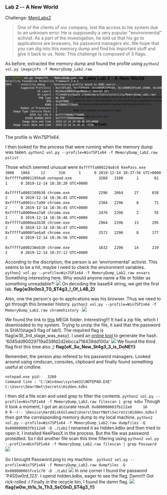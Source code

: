 ### Lab 2 -- A New World

Challenge: [MemLabs2](https://mega.nz/#!ChoDHaja!1XvuQd49c7-7kgJvPXIEAst-NXi8L3ggwienE1uoZTk)

>One of the clients of our company, lost the access to his system due to an unknown error. He is supposedly a very popular "environmental" activist. As a part of the investigation, he told us that his go to applications are browsers, his password managers etc. We hope that you can dig into this memory dump and find his important stuff and give it back to us.
Note: This challenge is composed of 3 flags.

As before, extracted the memory dump and found the profile using ```python2 vol.py imageinfo -f MemoryDump_Lab2.raw```

![](images/Lab2.1.png)

The profile is Win7SP1x64.

I then looked for the process that were running when the memory dump was taken.
```python2 vol.py --profile=Win7SP1x64 -f MemoryDump_Lab2.raw pslist```

Those which seemed unusual were
```0xfffffa800224a8c0 KeePass.exe            3008   1064     12      316      1      0 2019-12-14 10:37:56 UTC+0000```
```0xfffffa80011956a0 notepad.exe            3260   3180      1       61      1      0 2019-12-14 10:38:20 UTC+0000```
```
0xfffffa8002109b30 chrome.exe             2296   2664     27      658      2      0 2019-12-14 10:36:45 UTC+0000                                 
0xfffffa8001cc7a90 chrome.exe             2304   2296      8       71      2      0 2019-12-14 10:36:45 UTC+0000                                 
0xfffffa8000eea7a0 chrome.exe             2476   2296      2       55      2      0 2019-12-14 10:36:46 UTC+0000                                 
0xfffffa8000ea2b30 chrome.exe             2964   2296     13      295      2      0 2019-12-14 10:36:47 UTC+0000                                 
0xfffffa8000fae6a0 chrome.exe             2572   2296      8      177      2      0 2019-12-14 10:36:56 UTC+0000 

0xfffffa800230eb30 chrome.exe             1632   2296     14      219      2      0 2019-12-14 10:37:12 UTC+0000
```     

According to the discription, the person is an 'environmental' activist. This seems to be a hit, maybe I need to check the environment variables.
```python2 vol.py --profile=Win7SP1x64 -f MemoryDump_Lab2.raw envars```
Something interesting here. Why would anyone name a file or folder as something unreadable?!
![](images/Lab2.2.png)
On decoding the base64 string, we get the first lab.
**flag{w3lc0m3_T0_$T4g3_!\_Of_L4B_2}**

Also, one the person's go-to applications was his browser. Thus we need to go through this browser history.
```python2 vol.py --profile=Win7SP1x64 -f MemoryDump_Lab2.raw chromehistory ```
![](images/Lab2.3.png)

We found the link to [this](https://mega.nz/#F!TrgSQQTS!H0ZrUzF0B-ZKNM3y9E76lg) MEGA folder. Interesting!!!
It had a zip file, which I downloaded to my system. Trying to unzip the file, it said that the password is SHA1(stage3 flag of lab1). The required flag is flag{w3ll_3rd_stage_was_easy}. I used an [online tool](https://passwordsgenerator.net/sha1-hash-generator/) to generate the hash. '6045dd90029719a039fd2d2ebcca718439dd100a'
![](images/Important.png)
We found the third flag first this time also ;)
**flag{oK_So_Now_St4g3_3_is_DoNE!!}**

Remember, the person also refered to his password managers. Looked around using cmdscan, consoles, clipboard and finally found something useful at cmdline.
```
notepad.exe pid:   3260
Command line : "C:\Windows\system32\NOTEPAD.EXE" C:\Users\SmartNet\Secrets\Hidden.kdbx
```
I then did a file scan and used grep to filter the contents.
```python2 vol.py --profile=Win7SP1x64 -f MemoryDump_Lab2.raw filescan | grep kdbx```
Though it took a moment, I got an accurate result.
```0x000000003fb112a0     16      0 R--r-- \Device\HarddiskVolume2\Users\SmartNet\Secrets\Hidden.kdbx```
I then got the corresponding memory dump to my local machine.
```python2 vol.py --profile=Win7SP1x64 -f MemoryDump_Lab2.raw dumpfiles -Q 0x000000003fb112a0 -D ./Lab2```
I renamed it as hidden.kdbx and then tried to open it. I installed KeePassX in the process. But the file was password protedted. So I did another file scan this time filtering using ```python2 vol.py --profile=Win7SP1x64 -f MemoryDump_Lab2.raw filescan | grep Password ```
![](images/Lab2.4.png)

So I brought Password.png to my machine.
``` python2 vol.py --profile=Win7SP1x64 -f MemoryDump_Lab2.raw dumpfiles -Q 0x000000003fce1c70 -D ./Lab2```
![](images/Password.png)
In one corner I found the password 'P4SSw0rd_123'. I opend hidden.kdbx, eager to see the flag. Damn!!! Got rick-rolled :/
Finally in the recycle bin, I found the damn flag.
![](images/Lab2.5.png)
**flag{w0w_th1s_1s_Th3_SeC0nD_ST4g3_!!}**


